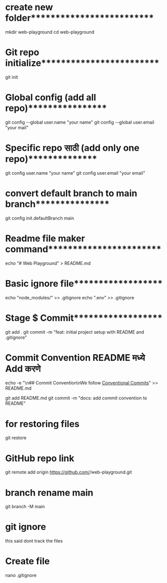 

# create new folder*************************
mkdir web-playground
cd web-playground

# Git repo initialize************************
git init

# Global config (add all repo)****************
git config --global user.name "your name"
git config --global user.email "your mail"

# Specific repo साठी (add only one repo)**************
git config user.name "your name"
git config user.email "your email"

# convert default branch to main branch***************
git config init.defaultBranch main

# Readme file maker command***********************
echo "# Web Playground" > README.md

# Basic ignore file******************
echo "node_modules/" >> .gitignore
echo ".env" >> .gitignore

# Stage $ Commit******************
git add .
git commit -m "feat: initial project setup with README and .gitignore"

# Commit Convention README मध्ये Add करणे

echo -e "\n## Commit Convention\nWe follow [Conventional Commits](https://www.conventionalcommits.org/)" >> README.md

git add README.md
git commit -m "docs: add commit convention to README"

# for restoring files
git restore <filename>

# GitHub repo link 
git remote add origin https://github.com/<username>/web-playground.git

# branch rename  main
git branch -M main
 # git ignore 
 this said dont track the files
 # Create file
nano .gitignore
